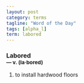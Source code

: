 ```yaml
---
layout: post
category: terms
tagline: "Word of the Day"
tags: [alpha_l]
term: labored
---
```


<h3>Labored<br/> <small>&mdash; v. (la<span>&middot;</span>bored)</small></h3>
<p><ol>
<li>to install hardwood floors</li>
</ol></p>

